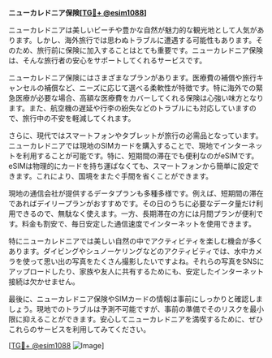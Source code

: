 **ニューカレドニア保険[[TG💪+ @esim1088](https://t.me/s/esim1088)]**

ニューカレドニアは美しいビーチや豊かな自然が魅力的な観光地として人気があります。しかし、海外旅行では思わぬトラブルに遭遇する可能性もあります。そのため、旅行前に保険に加入することはとても重要です。ニューカレドニア保険は、そんな旅行者の安心をサポートしてくれるサービスです。

ニューカレドニア保険にはさまざまなプランがあります。医療費の補償や旅行キャンセルの補償など、ニーズに応じて選べる柔軟性が特徴です。特に海外での緊急医療が必要な場合、高額な医療費をカバーしてくれる保険は心強い味方となります。また、航空機の遅延や行李の紛失などのトラブルにも対応していますので、旅行中の不安を軽減してくれます。

さらに、現代ではスマートフォンやタブレットが旅行の必需品となっています。ニューカレドニアでは現地のSIMカードを購入することで、現地でインターネットを利用することが可能です。特に、短期間の滞在でも便利なのがeSIMです。eSIMは物理的にカードを持ち運ばなくても、スマートフォンから簡単に設定できます。これにより、国境をまたぐ手間を省くことができます。

現地の通信会社が提供するデータプランも多種多様です。例えば、短期間の滞在であればデイリープランがおすすめです。その日のうちに必要なデータ量だけ利用できるので、無駄なく使えます。一方、長期滞在の方には月間プランが便利です。料金も割安で、毎日安定した通信速度でインターネットを使用できます。

特にニューカレドニアでは美しい自然の中でアクティビティを楽しむ機会が多くあります。ダイビングやシュノーケリングなどのアクティビティでは、水中カメラを使って思い出の写真をたくさん撮影したいですよね。それらの写真をSNSにアップロードしたり、家族や友人に共有するためにも、安定したインターネット接続は欠かせません。

最後に、ニューカレドニア保険やSIMカードの情報は事前にしっかりと確認しましょう。現地でのトラブルは予測不可能ですが、事前の準備でそのリスクを最小限に抑えることができます。安心してニューカレドニアを満喫するために、ぜひこれらのサービスを利用してみてください。

[[TG💪+ @esim1088](https://t.me/s/esim1088) ![Image](https://i.postimg.cc/Y0z9fWf4/image.png)]